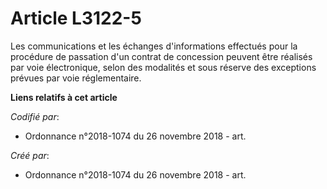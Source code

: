 # Article L3122-5

Les communications et les échanges d'informations effectués pour la procédure de passation d'un contrat de concession peuvent
être réalisés par voie électronique, selon des modalités et sous réserve des exceptions prévues par voie réglementaire.

**Liens relatifs à cet article**

_Codifié par_:

  - Ordonnance n°2018-1074 du 26 novembre 2018 - art.

_Créé par_:

  - Ordonnance n°2018-1074 du 26 novembre 2018 - art.

